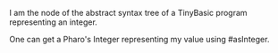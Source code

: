 I am the node of the abstract syntax tree of a TinyBasic program representing an integer.

One can get a Pharo's Integer representing my value using #asInteger.